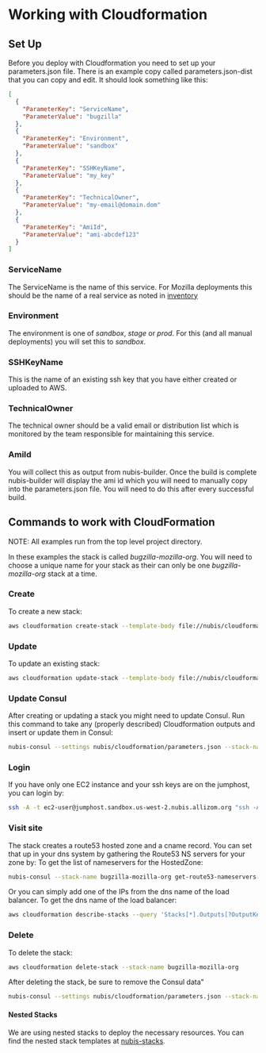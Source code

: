 ﻿# Working with Cloudformation

## Set Up
Before you deploy with Cloudformation you need to set up your parameters.json file. There is an example copy called parameters.json-dist that you can copy and edit. It should look something like this:

```json
[
  {
    "ParameterKey": "ServiceName",
    "ParameterValue": "bugzilla"
  },
  {
    "ParameterKey": "Environment",
    "ParameterValue": "sandbox"
  },
  {
    "ParameterKey": "SSHKeyName",
    "ParameterValue": "my_key"
  },
  {
    "ParameterKey": "TechnicalOwner",
    "ParameterValue": "my-email@domain.dom"
  },
  {
    "ParameterKey": "AmiId",
    "ParameterValue": "ami-abcdef123"
  }
]
```

### ServiceName
The ServiceName is the name of this service. For Mozilla deployments this should be the name of a real service as noted in [inventory](https://inventory.mozilla.org/en-US/core/service/)

### Environment
The environment is one of *sandbox*, *stage* or *prod*. For this (and all manual deployments) you will set this to *sandbox*.

### SSHKeyName
This is the name of an existing ssh key that you have either created or uploaded to AWS.

### TechnicalOwner
The technical owner should be a valid email or distribution list which is monitored by the team responsible for maintaining this service.

### AmiId
You will collect this as output from nubis-builder. Once the build is complete nubis-builder will display the ami id which you will need to manually copy into the parameters.json file. You will need to do this after every successful build.

## Commands to work with CloudFormation
NOTE: All examples run from the top level project directory.

In these examples the stack is called *bugzilla-mozilla-org*. You will need to choose a unique name for your stack as their can only be one *bugzilla-mozilla-org* stack at a time.

### Create
To create a new stack:
```bash
aws cloudformation create-stack --template-body file://nubis/cloudformation/main.json --parameters file://nubis/cloudformation/parameters.json --stack-name bugzilla-mozilla-org
```

### Update
To update an existing stack:
```bash
aws cloudformation update-stack --template-body file://nubis/cloudformation/main.json --parameters file://nubis/cloudformation/parameters.json --stack-name bugzilla-mozilla-org
```

### Update Consul
After creating or updating a stack you might need to update Consul. Run this command to take any (properly described) Cloudformation outputs and insert or update them in Consul:
```bash
nubis-consul --settings nubis/cloudformation/parameters.json --stack-name bugzilla-mozilla-org get-and-update
```

### Login
If you have only one EC2 instance and your ssh keys are on the jumphost, you can login by:
```bash
ssh -A -t ec2-user@jumphost.sandbox.us-west-2.nubis.allizom.org "ssh -A -t ubuntu@$(nubis-consul --settings nubis/cloudformation/parameters.json --stack-name bugzilla-mozilla-org get-ec2-instance-ip)"
```

### Visit site
The stack creates a route53 hosted zone and a cname record. You can set that up in your dns system by gathering the Route53 NS servers for your zone by:
To get the list of nameservers for the HostedZone:
```bash
nubis-consul --stack-name bugzilla-mozilla-org get-route53-nameservers
```

Or you can simply add one of the IPs from the dns name of the load balancer. To get the dns name of the load balancer:
```bash
aws cloudformation describe-stacks --query 'Stacks[*].Outputs[?OutputKey == `ELBDNSName`].OutputValue' --output text --stack-name bugzilla-mozilla-org
```

### Delete
To delete the stack:
```bash
aws cloudformation delete-stack --stack-name bugzilla-mozilla-org
```

After deleting the stack, be sure to remove the Consul data"
```bash
nubis-consul --settings nubis/cloudformation/parameters.json --stack-name bugzilla-mozilla-org delete
```

#### Nested Stacks

We are using nested stacks to deploy the necessary resources. You can find the nested stack templates at [nubis-stacks](https://github.com/Nubisproject/nubis-stacks).
